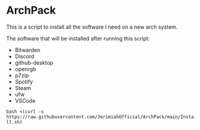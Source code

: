 # ArchPack
This is a script to install all the software I need on a new arch system.

The software that will be installed after running this script:
- Bitwarden
- Discord
- github-desktop
- openrgb
- p7zip
- Spotify
- Steam
- ufw
- VSCode

`bash <(curl -s https://raw.githubusercontent.com/JerimiahOfficial/ArchPack/main/Install.sh)`
